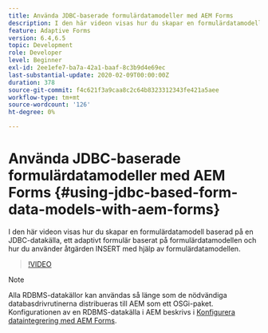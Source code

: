 ```yaml
---
title: Använda JDBC-baserade formulärdatamodeller med AEM Forms
description: I den här videon visas hur du skapar en formulärdatamodell baserad på en JDBC-datakälla, ett adaptivt formulär baserat på formulärdatamodellen och hur du använder åtgärden INSERT med hjälp av formulärdatamodellen.
feature: Adaptive Forms
version: 6.4,6.5
topic: Development
role: Developer
level: Beginner
exl-id: 2ee1efe7-ba7a-42a1-baaf-8c3b9d4e69ec
last-substantial-update: 2020-02-09T00:00:00Z
duration: 378
source-git-commit: f4c621f3a9caa8c2c64b8323312343fe421a5aee
workflow-type: tm+mt
source-wordcount: '126'
ht-degree: 0%

---
```


# Använda JDBC-baserade formulärdatamodeller med AEM Forms {#using-jdbc-based-form-data-models-with-aem-forms}

I den här videon visas hur du skapar en formulärdatamodell baserad på en JDBC-datakälla, ett adaptivt formulär baserat på formulärdatamodellen och hur du använder åtgärden INSERT med hjälp av formulärdatamodellen.

>[!VIDEO](https://video.tv.adobe.com/v/17736?quality=12&learn=on)

>[!NOTE]
>
>Alla RDBMS-datakällor kan användas så länge som de nödvändiga databasdrivrutinerna distribueras till AEM som ett OSGi-paket. Konfigurationen av en RDBMS-datakälla i AEM beskrivs i [Konfigurera dataintegrering med AEM Forms](/help/forms/adaptive-forms/data-integration-technical-video-setup.md).
